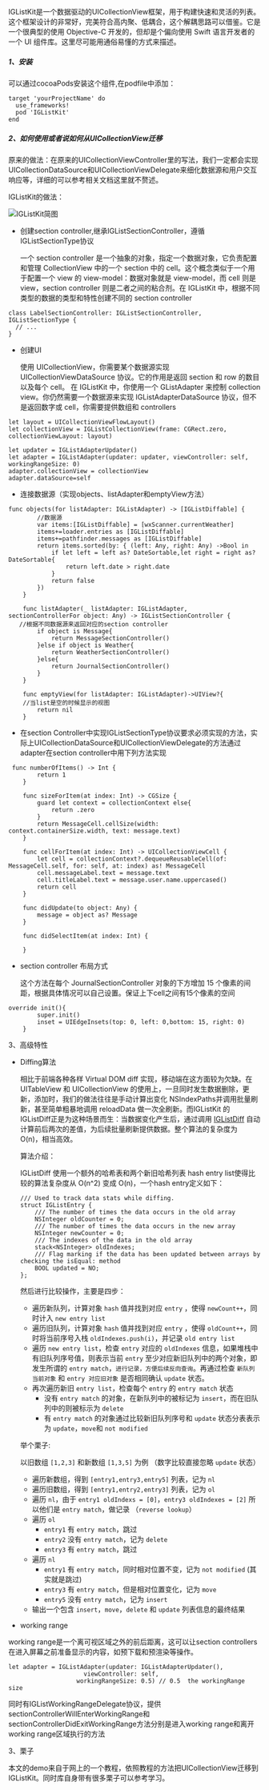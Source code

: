 IGListKit是一个数据驱动的UICollectionView框架，用于构建快速和灵活的列表。这个框架设计的非常好，完美符合高内聚、低耦合，这个解耦思路可以借鉴。它是一个很典型的使用 Objective-C 开发的，但却是个偏向使用 Swift 语言开发者的一个 UI 组件库。这里尽可能用通俗易懂的方式来描述。

##### 1、安装

可以通过cocoaPods安装这个组件,在podfile中添加：

```
target 'yourProjectName' do
  use_frameworks!
  pod 'IGListKit'
end
```

##### 2、如何使用或者说如何从UICollectionView迁移

原来的做法：在原来的UICollectionViewController里的写法，我们一定都会实现UICollectionDataSource和UICollectionViewDelegate来细化数据源和用户交互响应等，详细的可以参考相关文档这里就不赘述。

IGListKit的做法：

![IGListKit简图](./IGlistKit图.png)

- 创建section controller,继承IGListSectionController，遵循IGListSectionType协议

  一个 section controller 是一个抽象的对象，指定一个数据对象，它负责配置和管理 CollectionView 中的一个 section 中的 cell。这个概念类似于一个用于配置一个 view 的 view-model：数据对象就是 view-model，而 cell 则是 view，section controller 则是二者之间的粘合剂。在 IGListKit 中，根据不同类型的数据的类型和特性创建不同的 section controller

```
class LabelSectionController: IGListSectionController, IGListSectionType {
  // ...
}
```

- 创建UI

  使用 UICollectionView，你需要某个数据源实现 UICollectionViewDataSource 协议。它的作用是返回 section 和 row 的数目以及每个 cell。 
  在 IGListKit 中，你使用一个 GListAdapter 来控制 collection view。你仍然需要一个数据源来实现 IGListAdapterDataSource 协议，但不是返回数字或 cell，你需要提供数组和 controllers

```
let layout = UICollectionViewFlowLayout()
let collectionView = IGListCollectionView(frame: CGRect.zero, collectionViewLayout: layout)

let updater = IGListAdapterUpdater()
let adapter = IGListAdapter(updater: updater, viewController: self, workingRangeSize: 0)
adapter.collectionView = collectionView
adapter.dataSource=self
```

- 连接数据源（实现objects、listAdapter和emptyView方法）

```
func objects(for listAdapter: IGListAdapter) -> [IGListDiffable] {
        //数据源
        var items:[IGListDiffable] = [wxScanner.currentWeather]
        items+=loader.entries as [IGListDiffable]
        items+=pathfinder.messages as [IGListDiffable]
        return items.sorted(by: { (left: Any, right: Any) ->Bool in
            if let left = left as? DateSortable,let right = right as? DateSortable{
                return left.date > right.date
            }
            return false
        })
    }
    
    func listAdapter(_ listAdapter: IGListAdapter, sectionControllerFor object: Any) -> IGListSectionController {
   //根据不同数据源来返回对应的section controller 
        if object is Message{
            return MessageSectionController()
        }else if object is Weather{
            return WeatherSectionController()
        }else{
            return JournalSectionController()
        }
    }

    func emptyView(for listAdapter: IGListAdapter)->UIView?{
    //当list是空的时候显示的视图
        return nil
    }

```

- 在section Controller中实现IGListSectionType协议要求必须实现的方法，实际上UICollectionDataSource和UICollectionViewDelegate的方法通过adapter在section controller中用下列方法实现

```
 func numberOfItems() -> Int {
        return 1
    }
    
    func sizeForItem(at index: Int) -> CGSize {
        guard let context = collectionContext else{
            return .zero
        }
        return MessageCell.cellSize(width: context.containerSize.width, text: message.text)
    }
    
    func cellForItem(at index: Int) -> UICollectionViewCell {
        let cell = collectionContext?.dequeueReusableCell(of: MessageCell.self, for: self, at: index) as! MessageCell
        cell.messageLabel.text = message.text
        cell.titleLabel.text = message.user.name.uppercased()
        return cell
    }
    
    func didUpdate(to object: Any) {
        message = object as? Message
    }
    
    func didSelectItem(at index: Int) {
        
    }

```

- section controller 布局方式

  这个方法在每个 JournalSectionController 对象的下方增加 15 个像素的间距，根据具体情况可以自己设置。保证上下cell之间有15个像素的空间

```
override init(){
        super.init()
        inset = UIEdgeInsets(top: 0, left: 0,bottom: 15, right: 0)
    }
```

3、高级特性

- Diffing算法

  相比于前端各种各样 Virtual DOM diff 实现，移动端在这方面较为欠缺。在 UITableView 和 UICollectionView 的使用上，一旦同时发生数据删除，更新，添加时，我们的做法往往是手动计算出变化 NSIndexPaths并调用批量刷新，甚至简单粗暴地调用 reloadData 做一次全刷新。而IGListKit 的 IGListDiff正是为这种场景而生：当数据变化产生后，通过调用 [IGListDiff](https://github.com/Instagram/IGListKit/blob/master/Source/Common/IGListDiff.mm) 自动计算前后两次的差值，为后续批量刷新提供数据。整个算法的复杂度为 O(n)，相当高效。

  算法介绍：

  IGListDiff 使用一个额外的哈希表和两个新旧哈希列表 hash entry list使得比较的算法复杂度从 O(n^2) 变成 O(n)，一个hash entry定义如下：

  ```
  /// Used to track data stats while diffing.
  struct IGListEntry {
      /// The number of times the data occurs in the old array
      NSInteger oldCounter = 0;
      /// The number of times the data occurs in the new array
      NSInteger newCounter = 0;
      /// The indexes of the data in the old array
      stack<NSInteger> oldIndexes;
      /// Flag marking if the data has been updated between arrays by checking the isEqual: method
      BOOL updated = NO;
  };
  ```

  然后进行比较操作，主要是四步：

  - 遍历新队列，计算对象 `hash` 值并找到对应 `entry` ，使得 `newCount++`，同时计入 `new entry list`
  - 遍历旧队列，计算对象 `hash` 值并找到对应 `entry` ，使得 `oldCount++`，同时将当前序号入栈 `oldIndexes.push(i)`，并记录 `old entry list`
  - 遍历 `new entry list`，检查 `entry` 对应的 `oldIndexes` 信息，如果堆栈中有旧队列序号值，则表示当前 `entry` 至少对应新旧队列中的两个对象，即发生所谓的 `entry match`，`进行记录，方便后续反向查询`。再通过检查 `新队列当前对象` 和 `entry 对应旧对象` 是否相同确认 `update` 状态。
  - 再次遍历新旧 `entry list`，检查每个 `entry` 的 `entry match` 状态
    - 没有 `entry match` 的对象，在新队列中的被标记为 `insert`，而在旧队列中的则被标示为 `delete`
    - 有 `entry match` 的对象通过比较新旧队列序号和 `update` 状态分表表示为 `update`，`move`和 `not modified`

  举个栗子:

  以旧数组 `[1,2,3]` 和新数组 `[1,3,5]` 为例 （数字比较直接忽略 `update` 状态）

  - 遍历新数组，得到 `[entry1,entry3,entry5]` 列表，记为 `nl`
  - 遍历旧数组，得到 `[entry1,entry2,entry3]` 列表，记为 `ol`
  - 遍历 `nl`，由于 `entry1 oldIndexs = [0]`，`entry3 oldIndexes = [2]` 所以他们是 `entry match`，做记录 （`reverse lookup`）
  - 遍历 `ol`
    - `entry1` 有 `entry match`，跳过
    - `entry2` 没有 `entry match`，记为 `delete`
    - `entry3` 有 `entry match`，跳过
  - 遍历 `nl`
    - `entry1` 有 `entry match`，同时相对位置不变，记为 `not modified` (其实就是跳过)
    - `entry3` 有 `entry match`，但是相对位置变化，记为 `move`
    - `entry5` 没有 `entry match`，记为 `insert`
  - 输出一个包含 `insert`，`move`，`delete` 和 `update` 列表信息的最终结果

- working range

working range是一个离可视区域之外的前后距离，这可以让section controllers在进入屏幕之前准备显示的内容，如预下载和预渲染等操作。

```
let adapter = IGListAdapter(updater: IGListAdapterUpdater(),
                     viewController: self,
                   workingRangeSize: 0.5) // 0.5  the workingRange size
```

同时有IGListWorkingRangeDelegate协议，提供sectionControllerWillEnterWorkingRange和sectionControllerDidExitWorkingRange方法分别是进入working range和离开working range区域执行的方法

3、栗子

本文的demo来自于网上的一个教程，依照教程的方法把UICollectionView迁移到IGListKit。同时库自身带有很多栗子可以参考学习。